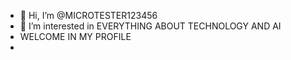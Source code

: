 - 👋 Hi, I’m @MICROTESTER123456
- 👀 I’m interested in EVERYTHING ABOUT TECHNOLOGY AND AI
- WELCOME IN MY PROFILE
- 



<!---
MICROTESTER123456/MICROTESTER123456 is a ✨ special ✨ repository because its `README.md` (this file) appears on your GitHub profile.
You can click the Preview link to take a look at your changes.
--->
